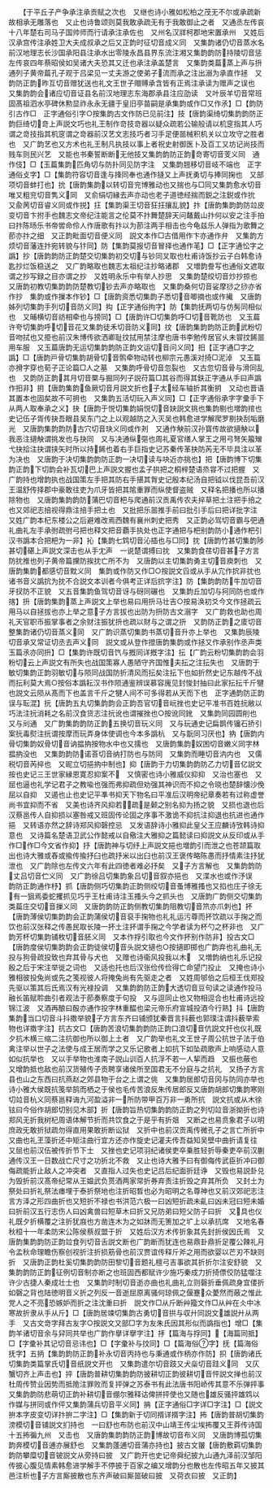 <!-- { "loadSidebar": true } -->
　　【于平丘子产争承注承贡赋之次也　又继也诗小雅如松柏之茂无不尔或承疏新故相承无雕落也　又止也诗鲁颂则莫我敢承疏无有于我敢御止之者　又通丞左传哀十八年楚右司马子国帅师而行请承注承佐也　又州名汉牂柯郡地宋置承州　又姓后汉承宫传注承姓卫大夫成叔承之后又正韵时征切音成义同　又集韵诸仍切音蒸水名前汉地理志长沙国承阳县注承水出零陵永昌县界东流注湘又集韵韵防持陵切音惩左传哀四年蔡昭侯如吴诸大夫恐其又迁也承注承盖楚言　又集韵类萹蒸上声与抍通列子黄帝萹孔子观于吕梁见一丈夫游之使弟子流而承之注出溺为承直作拯　又韵防正韵昨互切音赠犹送也礼文王世子赗赙承含皆有正焉注承读为赠声之误也　又集韵韵会诸应切音证县名前汉地理志东海郡承县注应劭读　又叶辰羊切音常班固髙祖泗水亭碑休勲显祚永永无疆于皇旧亭苗嗣是承集韵或作□又作氶】□【韵防引古作□　正字通俗引字○按集韵古文作防已见前注】技【唐韵渠绮切集韵韵防正韵巨绮切竒上声説文巧也礼王制作竒技竒器以疑众疏若公输般请以机窆指其人巧谓之竒技指其机窆谓之竒器前汉艺文志技巧者习手足便噐械积机关以立攻守之胜者也　又广韵艺也又方术也礼王制凡执技以事上者祝史射御医卜及百工又坊记尚技而贱车则民兴艺　又能也书秦誓断断无他技又集韵韵防正韵竒寄切音芰义同　通作伎】□【玉萹集韵匹角切与防扑同见防字注　又集韵翘移切音岐不端也　正字通俗攴字】□【集韵符容切音逢与捀同奉也通作摓又上声抚勇切与捧同掬也　又部项切音蚌打也】抁【唐韵集韵以转切音兖博雅动也又揣也与□同又集韵愈水切音唯又粗兖切音隽义同　又俞绢切縁去声亦动也老子道徳经揣而鋭之注鋭或作抁　又兪苪切音睿义同或作捝】抂【集韵渠王切音狂抂攘乱貌】抃【唐韵集韵韵防竝皮变切音卞拊手也魏志文帝纪注能言之伦莫不抃舞楚辞天问鼇戴山抃何以安之注手拍曰抃陈旸乐书帝喾命伶人作唐歌有抃以为莭注两手相击也今龟兹乐人弹指为歌舞之莭亦抃之细　又正韵毗面切音便义同　説文本作□古借用作卞亦通作弁　又集韵方烦切音藩连抃宛转貌与犿同】防【集韵莫报切音冒择也通作芼】□【正字通忪字之譌】抄【唐韵韵防正韵楚交切集韵初交切与钞同叉取也杜甫诗饭抄云子白韩愈诗匙抄烂饭稳送之　又广韵略取也魏志太祖纪注抄略诸郡　又増韵誊写也通俗文遮取谓之抄写録之目亦谓之抄　又姓明永乐中有举人抄思　又集韵楚绞切音炒抄掠也　又唐韵初教切集韵韵防楚教切钞去声亦略取也　又集韵桑何切音娑摩挱之挱亦省作抄　集韵或作摷本作钞】□【唐韵资悉切集韵子悉切音唧摘也或作擮　又唐韵姊列切集韵手列切音防义同】抅【正字通俗拘字】防【集韵抚两切与仿髣同相似也　又晡横切音祊相牵也与搒同】□【唐韵许□切集韵呼□切音靴防也　又玉萹许夸切集韵呼切音花又集韵徒禾切音防义同】抆【唐韵集韵韵防正韵武粉切音吻拭也又挋也前汉朱博传欲洒卿耻抆拭用禁注摩也唐书李勉传居官乆未甞抆餙噐用车服　又玉萹唐韵无运切集韵韵防正韵文运切音问义同】抇【正字通□字之譌】□【唐韵戸骨切集韵胡骨切音鹘牵物动转也柳宗元愚溪对掎□泥淖　又玉篇亦搰字穿也荀子正论篇□人之墓　又集韵呼骨切音忽裂也　又古忽切音骨与滑同乱也　又韵防正韵其月切音橜与掘同列子説苻篇□其谷而得其鈇正字通从手曰声譌作抇非】抈【唐韵集韵鱼厥切音月説文折也子太经车轴折其衡抈　又动也晋语其置本也固矣故不可抈也　又集韵五活切玩入声义同】□【正字通俗承字字彚手下从两人取奉承之义】抉【唐韵于悦切集韵娟悦切音妜説文挑也集韵剔也増韵捾也史记伍子胥传抉吾眼县吴东门之上以观越防之入灭吴也韩愈进学解爬罗剔抉刮垢磨光　又唐韵集韵韵防古穴切音玦义同或作刔　又通作觖前汉孙寳传故欲擿觖以我恶注擿觖谓挑发也与抉同　又与决通纵彄也周礼夏官缮人掌王之用弓弩矢箙矰弋抉拾注抉谓挟矢时所以持餙也着右手巨指史记苏秦传革抉防芮无不毕具注以革为决也　又唐韵于决切集韵韵防正韵一决切读与吷近亦挑也】把【唐韵博下切集韵正韵下切韵会补瓦切巴上声説文握也孟子拱把之桐梓楚语烝甞不过把握　又广韵持也增韵执也战国策左手把其防右手揕其胷史记殷本纪汤自把钺以伐昆吾前汉王温舒传择郡中豪敢往吏为爪牙皆把其隂重罪而纵使督盗贼　又释名把播也所以播除物也　又唐韵集韵韵防蒲巴切音杷与爬通前汉贡禹传农夫捽草把土注把手掊之也又郊祀志掊视得鼎注掊手把土也　又批把乐噐推手前曰批引手后曰把详批字注　又姓广韵本杞东楼公之后避难改焉西魏有襄州刺史把秀　又正韵必驾切音霸与弝通礼曲礼左手承弣疏弣弓把也释文把音覇手执处也正字通把与杷别韵防小通作杷引汉书譌本合把杷为一非】抋【集韵七鸩切音沁插也与□同】抌【唐韵竹甚切集韵陟甚切碪上声説文深击也从手冘声　一说楚谓搏曰抌　又集韵食荏切音甚子方言防抌推也列子黄帝篇攩防挨抌亡所不为　又唐韵以主切集韵勇主切音庾刺也　又唐韵集韵都感切音黕义同　集韵或作防又作□○按説文舀或从手从宂作抭非抌也诸书音义譌抭为抌不合説文本训者今俱考正详后抭字注】防【集韵韵防牛加切音牙扠防不正貌　又五音集韵鱼驾切音讶与砑同碾也　又集韵丘加切与抲同防也或作揢】抍【唐韵集韵蒸上声説文上举也易曰用抍马壮吉○按易涣初爻今文作拯疏云用马以自拯拔也亦上举之意子方言拔也出防为抍防古文溺字　又广韵救也助也周礼天官职币振掌事者之余财注振犹抍也疏以财与之谓之抍　又韵防正韵之庱切音整集韵诸仍切音蒸义同　又广韵识蒸切集韵书蒸切音升亦上举也　又集韵辰陵切音承又常证切丞去声义同　説文或从登作撜唐韵集韵或作拯又作承别作丞声类玉篇氶亦同抍】□【集韵许既切音饩与摡同详摡字注】抎【广韵云粉切集韵韵会羽粉切云上声説文有所失也战国策寡人愚陋守齐国惟夫抎之注抎失也　又唐韵于敏切集韵正韵羽敏切与陨同战国防折清风而抎矣注抎下也如折然史记东越传不战而抎利莫大焉○按俗本譌耘汉书作陨通鉴辨误慕容廆见封悛封抽曰此家抎抎千斤犍也説文云陨从髙而下也盖言千斤之犍人间不可多得若从天而下也　正字通韵防正韵误与耺混】抏【唐韵五丸切集韵韵会正韵吾官切音岏挫也史记平准书百姓抏敝以巧法注抏消耗之名前汉食货志注抏讹也谓摧挫也○按讹同鈋　又集韵同园圆削也　又与刓通　又广韵集韵韵防正韵五换切音玩义同　又与玩通史记扁鹊传镵石挢引案抏毒熨注抏谓按摩而玩弄身体使调也今本多譌杭　又与翫同习厌也】抐【唐韵内骨切集韵奴骨切音讷揾抐按物水中也又擩也　又唐韵集韵奴困切音嫩义同字林揾抐没也　又集韵韵防诺荅切音纳打防也与防同　又集韵而睡切音汭内也　又儒税切音芮捽也　又昵立切挹抐中制也】抑【唐韵于力切集韵韵防乙力切音亿説文按也史记三王世家縁恩寛忍抑案不　又慎密也诗小雅威仪抑抑　又治也塞也　又屈也逼也礼学记君子之教喩也强而弗抑疏但劝强其神识而不抑之令晓也楚辞懐沙俛屈以自抑　又遏也止也史记平凖书抑天下物名曰平准后汉明帝纪章奏若有过称虚誉尚书宜抑而不省　又美也诗齐风抑若疏是颡之别名抑为扬之貌　又损也退也后汉蔡邕传人自抑损以塞咎戒又班固传论固之序事不激诡不抑抗注抑退也抗进也通作挹　又转语亦然之辞诗郑风抑磬控忌　又发语辞诗小雅抑此皇父王应麟诗攷韩诗抑意也　又诗篇名楚语卫武公作懿戒以自儆注大雅抑之篇懿读曰抑説文从反印或从手作□作□今文省作抑】抒【唐韵神与切纾上声説文挹也増韵引而泄之也苍颉篇取出也诗大雅或舂或揄传揄抒臼也疏抒米以出臼也前汉王褒传略陈愚而抒情素注抒犹泄也　又广韵除也左传文六年有此四徳者难必抒矣　又子方言解也　又集韵韵防丈吕切音伫义同　又广韵徐吕切集韵象吕切音叙亦挹也　又渫水也或作汿误　韵防正韵通作杼】抓【唐韵侧巧切集韵正韵侧绞切音蚤博雅搔也又掐也庄子徐无有一狙焉委蛇攫抓见巧乎王杜甫诗注玉搔头今之抓头也　又唐韵广韵侧交切集韵类萹庄交切音摷义同　又唐韵韵防正韵侧教切集韵阻教切音笊亦爪刺也】抔【唐韵薄侯切集韵韵会正韵蒲侯切音裒手掬物也礼礼运污尊而抔饮疏以手掬之而饮也前汉张释之传愚民取长陵一抔土注抔谓手掬之今学者读为杯勺之杯非也　又广韵芳杯切集韵铺枚切音胚义同　又本作捊引取也今文作抔别作防非】投古文□【唐韵度侯切集韵韵会正韵徒侯切音头説文擿也○按擿即掷也广韵弃也礼曲礼无投与狗骨疏投致也弃其骨与犬也　又赠也诗衞风投我以木　又増韵纳也礼乐记投殷之后于宋注举徙之词也　又适也托也后汉张俭传俭得亡命望门投止　又掩也诗小雅相彼投兔尚或先之笺视彼人将掩兔尚有先驱走之者　又姓周邭伯之后桓王伐郑投先驱以策其后氏焉汉有光禄投调　又集韵韵防正韵大透切音豆句读之读通作投马融长笛赋聆曲引者观法于莭奏察度于句投　又与逗同止也又物相逗合也杜甫诗远投锦江波　又酒再酿曰酘亦通作投字林重醖也梁元帝乐府宣城投酒今行熟】抖【唐韵集韵当口切音斗抖擞举貌子方言东齐曰铺颁犹秦晋言抖薮也郭璞注谓抖薮举索物也详擞字注】抗古文□【唐韵苦浪切集韵韵防正韵口浪切音伉説文扞也仪礼既夕抗木横三缩二注抗御也所以御上土者　又广韵举也礼文王世子周公抗世子法于伯禽注举以世子之法使与成王居而学之又乐记歌者上如抗下如坠疏歌声上响感动人意如似抗举也　又以手举物也淮南子説山训百人抗浮不若一人挈而趋　又振也蔽也　又增韵抵也敌也前汉货殖传子贡聘享诸侯所至国君无不分庭与之抗礼　又扬子方言县也山之东西曰抗燕赵之郊县物于台之上谓之佻　又集韵居郎切音冈与防同亦举也诗小雅大侯既抗笺举鹄而栖之于侯也毛传苦浪反朱传居郎反又唐韵胡郎切集韵寒刚切竝音杭义同蔡邕释诲九河盈溢非一所防带甲百万非一勇所抗　説文抗或从木徐铉曰今俗作胡郎切别见木部】折【唐韵旨热切集韵韵防正韵之列切竝音浙拗折也诗郑风无折我树杞周语体解节折而共饮食之于是乎有折爼　又断之也易贲象君子以明庶政旡敢折狱疏勿得直用果敢折断讼狱　又折中也前汉贡禹传微孔子之言亡所折中　又曲也礼玊藻折还中矩注曲行宜方还亦作旋史记灌夫传吾益知吴壁中曲折请复往　又屈也前汉伍被传折节下士　又挫也史记项羽纪诸侯吏卒乗胜轻折辱秦吏卒前汉蒯通传汉王一日数战亡尺寸之功折北不救　又止也诗大雅予曰有御侮传武臣折冲曰御侮疏能折止敌人之冲突者　又直指人过失也史记吕后纪面折廷诤　又毁也易説卦兑为毁折前汉髙帝纪常从王媪武负贳酒两家常折券弃责注折毁之弃其所负　又封土为祭处曰折礼祭法瘗埋于泰折祭地也注折昭晳也必为昭明之名尊神也又前汉郊祀志注言方泽之形四曲折也又短折不禄也书洪范六极一曰凶短折疏未齓曰凶未冠曰短未婚曰折前汉五行志伤人曰凶禽兽曰短草木曰折又兄防弟曰短父防子曰折　又具也仪礼既夕折横覆之注折犹庪也方凿连木为之如牀而无箦加之圹上以承抗席　又地名春秋桓十一年柔防宋公陈侯蔡叔盟于折　又姓后汉方术传折象其先封折侯因氏焉　又唐韵集韵韵防正韵竝食列切音舌説文断也广韵断而犹连也易鼎卦鼎折足覆公餗礼月令孟秋命理瞻伤察创视折注折损筋骨也前汉贾谊传释斤斧之用而欲婴以芒刃不缺则折　又唐韵正韵杜奚切集韵韵防田黎切音题礼檀弓吉事欲其折折尔注安舒貌　又集韵韵防正韵征例切音制亦断之也班固西都赋许少施巧秦成力折掎僄佼防猛噬注许少古捷人秦成壮士也　又集韵时制切音逝亦曲也礼曲礼立则磬折垂佩疏身宜偻折如磬之背也陆徳明音义折之列反一音逝屈原离骚何琼佩之偃蹇众薆然而蔽之惟此党人之不亮恐嫉妒而折之注沈重曰折　説文作□从斤断艸籀文作□从艸在仌中冰寒故折隶从手从斤】□【唐韵居竦切集韵古勇切音拱与収廾同説文雄説廾从两手　又古文竒字拜古友字○按説文又部□字为友朱氏因其形似而譌指也】增□【集韵羊诸切音余与舁同共举也广韵作擧详擧字注】抙【篇海与捊同】【海篇同抵】□【字彚补其记切音忌讳也】□【字彚补与抆同】□【篇海俗字】抚【篇海俗抚字】五抦【集韵韵防正韵补永切音丙持也与秉通或作柄亦作防】抧【唐韵诸氏切集韵类篇掌氏切音纸説文开也　又集韵遣尔切音跂又犬橤切音跬义同　又仄蟹切齐上声击也】抨【唐韵普耕切集韵韵防披耕切正韵彼耕切音怦説文掸也前汉杜周传赞业因势而抵陒注罪败而复抨弹之苏泰书有此法唐书阳峤传其意不乐弹抨事　又集韵韵防悲萌切正韵补耕切音绷尔雅释诂俾拼抨使也又随也雄反骚抨雄鸩以作媒与拼同或作伻又集韵蒲兵切音平义同】抩【正字通俗□字详□字注】□【説文拚本字皮变切详抃拚二字注】□【集韵新于切同揟详揟字注】抪【唐韵普胡切集韵滂模切音铺説文扪持也　一曰舒也布防也前汉中山靖王传尘埃抪覆又王莽传诗国十五抪徧九州　又击也　又唐韵集韵韵防正韵博故切音布义同　又唐韵博孤切集韵奔模切音逋亦展舒也　又集韵蓬逋切音蒲亦持也】披古文翍【唐韵敷羁切集韵韵防攀糜切音铍説文从旁持曰披　又广韵开也史记帝舜纪披九山通九泽前汉邹阳传披心腹见情素韩愈进学解手不停披于百家之编又增韵分也散也左传昭五年又披其邑注析也子方言厮披散也东齐声破曰厮噐破曰披　又荷衣曰披　又正韵】
